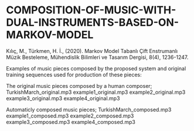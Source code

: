 # COMPOSITION-OF-MUSIC-WITH-DUAL-INSTRUMENTS-BASED-ON-MARKOV-MODEL
Kılıç, M., Türkmen, H. İ., (2020). Markov Model Tabanlı Çift Enstrumanlı Müzik Besteleme, Mühendislik Bilimleri
ve Tasarım Dergisi, 8(4), 1236-1247.

Examples of music pieces composed by the proposed system and original training sequences used for production of these pieces:

The original music pieces composed by a human composer;
TurkishMarch_original.mp3
example1_original.mp3
example2_original.mp3
example3_original.mp3
example4_original.mp3

Automaticly composed music pieces;
TurkishMarch_composed.mp3
example1_composed.mp3
example2_composed.mp3
example3_composed.mp3
example4_composed.mp3

